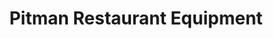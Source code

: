 ---
title: "Pitman Restaurant Equipment"
url: /portland/pitman-restaurant-equipment/
shop: houseware
---